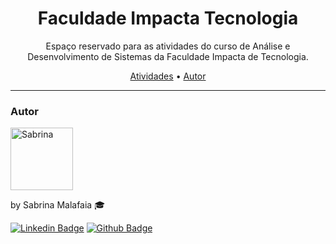 <h1 align="center">Faculdade Impacta Tecnologia</h1>

<p align="center">Espaço reservado para as atividades do curso de Análise e Desenvolvimento de Sistemas da Faculdade Impacta de Tecnologia.</p>

<p align="center">
 <a href="#uc7">Atividades</a> •
 <a href="#autor">Autor</a>
</p>

---


 

### Autor
<img alt="Sabrina" title="Sabrina" src="https://avatars.githubusercontent.com/u/89711999?v=4" height="100" width="100" />

by Sabrina Malafaia 🎓

[![Linkedin Badge](https://img.shields.io/badge/-LinkedIn-blue?style=flat-square&logo=Linkedin&logoColor=white&link=https://www.linkedin.com/in/sabrinamalafaia)](https://www.linkedin.com/in/sabrinamalafaia)
[![Github Badge](https://img.shields.io/badge/-Github-000?style=flat-square&logo=Github&logoColor=white&link=https://github.com/SabrinaMalafaia)](https://github.com/SabrinaMalafaia)
